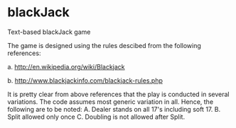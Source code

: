 blackJack
=========

Text-based blackJack game

The game is designed using the rules descibed from the following references:

a. http://en.wikipedia.org/wiki/Blackjack

b. http://www.blackjackinfo.com/blackjack-rules.php

It is pretty clear from above references that the play is conducted in several variations. The code assumes most generic variation in all. Hence, the following are to be noted:
A. Dealer stands on all 17's including soft 17.
B. Split allowed only once
C. Doubling is not allowed after Split.


